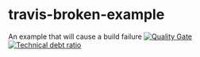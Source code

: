 
# travis-broken-example

An example that will cause a build failure
[![Quality Gate](https://meltwatersecurityguild.cf/api/badges/gate?key=sonar.docmodservice)](https://meltwatersecurityguild.cf/dashboard/index/sonar.docmodservice)
[![Technical debt ratio](https://meltwatersecurityguild.cf/api/badges/measure?key=sonar.docmodservice&metric=sqale_debt_ratio)](https://meltwatersecurityguild.cf/dashboard/index/sonar.docmodservice) 
